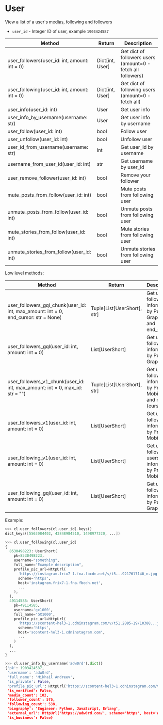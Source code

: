 # User

View a list of a user's medias, following and followers

* `user_id` - Integer ID of user, example `1903424587`

| Method                                        | Return           | Description
| --------------------------------------------- | ---------------- | ---------------------------------------------------------
| user_followers(user_id: int, amount: int = 0) | Dict\[int, User] | Get dict of followers users (amount=0 - fetch all followers)
| user_following(user_id: int, amount: int = 0) | Dict\[int, User] | Get dict of following users (amount=0 - fetch all)
| user_info(user_id: int)                       | User             | Get user info
| user_info_by_username(username: str)          | User             | Get user info by username
| user_follow(user_id: int)                     | bool             | Follow user
| user_unfollow(user_id: int)                   | bool             | Unfollow user
| user_id_from_username(username: str)          | int              | Get user_id by username
| username_from_user_id(user_id: int)           | str              | Get username by user_id
| user_remove_follower(user_id: int)            | bool             | Remove your follower
| mute_posts_from_follow(user_id: int)          | bool             | Mute posts from following user
| unmute_posts_from_follow(user_id: int)        | bool             | Unmute posts from following user
| mute_stories_from_follow(user_id: int)        | bool             | Mute stories from following user
| unmute_stories_from_follow(user_id: int)      | bool             | Unmute stories from following user

Low level methods:

| Method                                            | Return          | Description
| ------------------------------------------------- | --------------- | ---------------------------------------------------------
| user_followers_gql_chunk(user_id: int, max_amount: int = 0, end_cursor: str = None) | Tuple[List[UserShort], str] | Get user's followers information by Public Graphql API and end_cursor
| user_followers_gql(user_id: int, amount: int = 0) | List[UserShort] | Get user's followers information by Public Graphql API
| user_followers_v1_chunk(user_id: int, max_amount: int = 0, max_id: str = "") | Tuple[List[UserShort], str] | Get user's followers information by Private Mobile API and max_id (cursor)
| user_followers_v1(user_id: int, amount: int = 0) | List[UserShort] | Get user's followers information by Private Mobile API
| user_following_v1(user_id: int, amount: int = 0) | List[UserShort] | Get user's following users information by Private Mobile API
| user_following_gql(user_id: int, amount: int = 0) | List[UserShort] | Get user's following information by Public Graphql API


Example:

``` python
>>> cl.user_followers(cl.user_id).keys()
dict_keys([5563084402, 43848984510, 1498977320, ...])

>>> cl.user_following(cl.user_id)
{
  8530498223: UserShort(
    pk=8530498223,
    username="something",
    full_name="Example description",
    profile_pic_url=HttpUrl(
      'https://instagram.frix7-1.fna.fbcdn.net/v/t5...9217617140_n.jpg',
      scheme='https',
      host='instagram.frix7-1.fna.fbcdn.net',
      ...
    ),
  ),
  49114585: UserShort(
    pk=49114585,
    username='gx1000',
    full_name='GX1000',
    profile_pic_url=HttpUrl(
      'https://scontent-hel3-1.cdninstagram.com/v/t51.2885-19/10388...jpg',
      scheme='https',
      host='scontent-hel3-1.cdninstagram.com',
      ...
    )
  ),
  ...
}

>>> cl.user_info_by_username('adw0rd').dict()
{'pk': 1903424587,
 'username': 'adw0rd',
 'full_name': 'Mikhail Andreev',
 'is_private': False,
 'profile_pic_url': HttpUrl('https://scontent-hel3-1.cdninstagram.com/v/t51.2885-19/s150x150/123884060_803537687159702_2508263208740189974_n.jpg?...', scheme='https', host='scontent-hel3-1.cdninstagram.com', tld='com', host_type='domain', ...'),
 'is_verified': False,
 'media_count': 102,
 'follower_count': 576,
 'following_count': 538,
 'biography': 'Engineer: Python, JavaScript, Erlang',
 'external_url': HttpUrl('https://adw0rd.com/', scheme='https', host='adw0rd.com', tld='com', host_type='domain', path='/'),
 'is_business': False}
 
```
